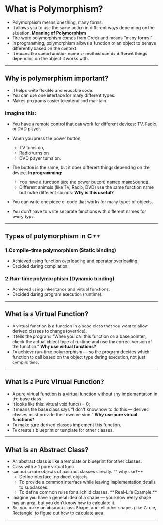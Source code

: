 # What is Polymorphism?
- Polymorphism means one thing, many forms.
- It allows you to use the same action in different ways depending on the situation.
**Meaning of Polymorphism**
- The word polymorphism comes from Greek and means “many forms.”
- In programming, polymorphism allows a function or an object to behave differently based on the context.
- It means the same function name or method can do different things depending on the object it works with.
---
## Why is polymorphism important?
- It helps write flexible and reusable code.
- You can use one interface for many different types.
- Makes programs easier to extend and maintain.

### Imagine this:
- You have a remote control that can work for different devices: TV, Radio, or DVD player.
- When you press the power button,

    - TV turns on,
    - Radio turns on,
    - DVD player turns on.
- The button is the same, but it does different things depending on the device.
**In programming:**
  - You have a function (like the power button) named makeSound().
  - Different animals (like TV, Radio, DVD) use the same function name but make different sounds:
**Why is this useful?**
- You can write one piece of code that works for many types of objects.
- You don’t have to write separate functions with different names for every type.
---
## Types of polymorphism in C++
### **1.Compile-time polymorphism (Static binding)**
- Achieved using function overloading and operator overloading.
- Decided during compilation.<br>
### **2.Run-time polymorphism (Dynamic binding)**
- Achieved using inheritance and virtual functions.
- Decided during program execution (runtime).
---
## **What is a Virtual Function?**
- A virtual function is a function in a base class that you want to allow derived classes to change (override).
- It tells the program: "When you call this function on a base pointer, check the actual object type at runtime and use the correct version of the function."
**Why use virtual functions?**
- To achieve run-time polymorphism — so the program decides which function to call based on the object type during execution, not just compile time.
---
## **What is a Pure Virtual Function?**
- A pure virtual function is a virtual function without any implementation in the base class.
- It looks like this: virtual void func() = 0;
- It means the base class says “I don't know how to do this — derived classes must provide their own version.”
**Why use pure virtual functions?**
- To make sure derived classes implement this function.
- To create a blueprint or template for other classes.
---
## **What is an Abstract Class?**
- An abstract class is like a template or blueprint for other classes.
- Class with ≥ 1 pure virtual func
- cannot create objects of abstract classes directly.
** why use?**
  - Define interface, no direct objects
  - To provide a common interface while leaving implementation details to subclasses.
  - To define common rules for all child classes.
** Real-Life Example:**
- Imagine you have a general idea of a shape — you know every shape has an area, but you don’t know how to calculate it.
- So, you make an abstract class Shape, and tell other shapes (like Circle, Rectangle) to figure out how to calculate area.
---
